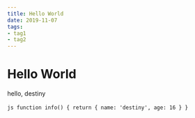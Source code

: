 ```yaml
---
title: Hello World
date: 2019-11-07
tags:
- tag1
- tag2
---
```

# Hello World

hello, destiny

​```js
function info() {
	return {
		name: 'destiny',
		age: 16
	}
}
​```